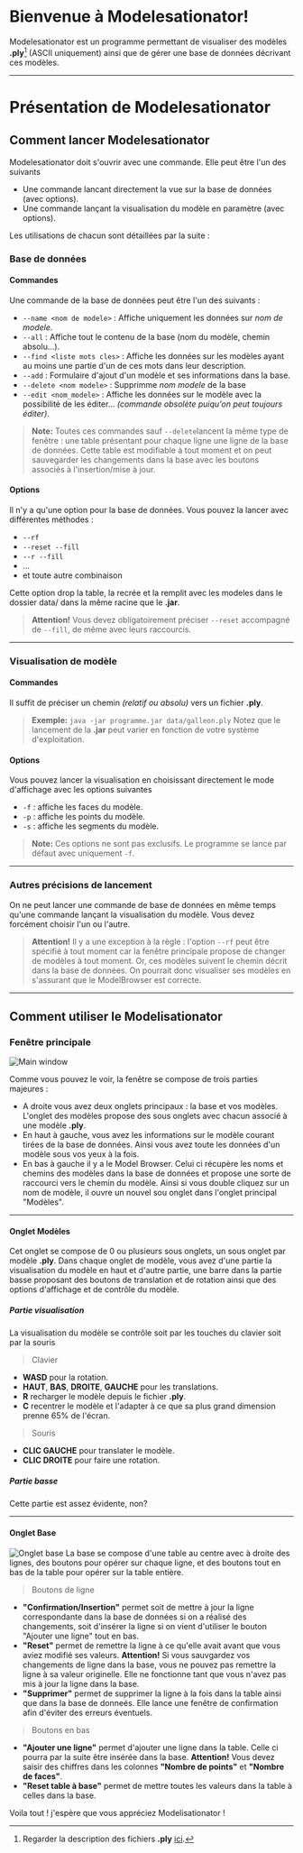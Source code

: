Bienvenue à Modelesationator!
===================

Modelesationator est un programme permettant de visualiser des modèles **.ply**[^.ply] (ASCII uniquement) ainsi que de gérer une base de données décrivant ces modèles.


----------


# Présentation de Modelesationator
## Comment lancer Modelesationator
Modelesationator doit s'ouvrir avec une commande. Elle peut être l'un des suivants

 - Une commande lancant directement la vue sur la base de données (avec options).
 - Une commande lançant la visualisation du modèle en paramètre (avec options).

Les utilisations de chacun sont détaillées par la suite : 

### Base de données
#### Commandes
Une commande de la base de données peut être l'un des suivants :
 - `--name <nom de modele>` : Affiche uniquement les données sur *nom de modele*.
 -  `--all` : Affiche tout le contenu de la base (nom du modèle, chemin absolu...).
 - `--find <liste mots cles>` : Affiche les données sur les modèles ayant au moins une partie d'un de ces mots dans leur description.
 - `--add` : Formulaire d'ajout d'un modèle et ses informations dans la base.
 - `--delete <nom modele>` : Supprimme *nom modele* de la base
 - `--edit <nom_modele>` : Affiche les données sur le modèle avec la possibilité de les éditer... *(commande obsolète puiqu'on peut toujours éditer)*.
> **Note:**
> Toutes ces commandes sauf `--delete`lancent la même type de fenêtre : une table présentant pour chaque ligne une ligne de la base de données. Cette table est modifiable à tout moment et on peut sauvegarder les changements dans la base avec les boutons associés à l'insertion/mise à jour.

#### Options
Il n'y a qu'une option pour la base de données. Vous pouvez la lancer avec différentes méthodes :

 - `--rf`
 - `--reset --fill`
 - `--r --fill`
 - ...
 - et toute autre combinaison

Cette option drop la table, la recrée et la remplit avec les modeles dans le dossier data/ dans la même racine que le **.jar**.
 >**Attention!**
 > Vous devez obligatoirement préciser `--reset` accompagné de `--fill`, de même avec leurs raccourcis.  
 


----------


### Visualisation de modèle
#### Commandes
Il suffit de préciser un chemin *(relatif ou absolu)* vers un fichier **.ply**.
> **Exemple:**
> `java -jar programme.jar data/galleon.ply`
> Notez que le lancement de la **.jar** peut varier en fonction de votre système d'exploitation.
#### Options
Vous pouvez lancer la visualisation en choisissant directement le mode d'affichage avec les options suivantes

 - `-f` : affiche les faces du modèle.
 - `-p` : affiche les points du modèle.
 - `-s` : affiche les segments du modèle.
 
> **Note:**
> Ces options ne sont pas exclusifs.
> Le programme se lance par défaut avec uniquement `-f`.


----------


### Autres précisions de lancement
On ne peut lancer une commande de base de données en même temps qu'une commande lançant la visualisation du modèle. Vous devez forcément choisir l'un ou l'autre.
>**Attention!**
>Il y a une exception à la règle : l'option `--rf` peut être spécifié à tout moment car la fenêtre principale propose de changer de modèles à tout moment. Or, ces modèles suivent le chemin décrit dans la base de données. On pourrait donc visualiser ses modèles en s'assurant que le ModelBrowser est correcte.

---
## Comment utiliser le Modelisationator
### Fenêtre principale
![Main window](https://raw.githubusercontent.com/Christopher-Caroni/ProjetMode2016-L3/996f5754860d655258e53a09ae64a0c02100b962/screenshots/main_window.PNG)

Comme vous pouvez le voir, la fenêtre se compose de trois parties majeures : 

 - A droite vous avez deux onglets principaux : la base et vos modèles. L'onglet des modèles propose des sous onglets avec chacun associé à une modèle **.ply**.
 - En haut à gauche, vous avez les informations sur le modèle courant tirées de la base de données. Ainsi vous avez toute les données d'un modèle sous vos yeux à la fois.
 - En bas à gauche il y a le Model Browser. Celui ci récupère les noms et chemins des modèles dans la base de données et propose une sorte de raccourci vers le chemin du modèle. Ainsi si vous double cliquez sur un nom de modèle, il ouvre un nouvel sou onglet dans l'onglet principal "Modèles".


----------


#### Onglet Modèles
Cet onglet se compose de 0 ou plusieurs sous onglets, un sous onglet par modèle **.ply**. Dans chaque onglet de modèle, vous avez  d'une partie la visualisation du modèle en haut et d'autre partie, une barre dans la partie basse proposant des boutons de translation et de rotation ainsi que des options d'affichage et de contrôle du modèle.
##### Partie visualisation
La visualisation du modèle se contrôle soit par les touches du clavier soit par la souris

 > Clavier 
  - **WASD** pour la rotation.
  - **HAUT**, **BAS**, **DROITE**, **GAUCHE** pour les translations.
  - **R** recharger le modèle depuis le fichier **.ply**.
  - **C** recentrer le modèle et l'adapter à ce que sa plus grand dimension prenne 65% de l'écran.

> Souris
  - **CLIC GAUCHE** pour translater le modèle.
  - **CLIC DROITE** pour faire une rotation.


##### Partie basse
Cette partie est assez évidente, non?


----------

#### Onglet Base
![Onglet base](https://raw.githubusercontent.com/Christopher-Caroni/ProjetMode2016-L3/996f5754860d655258e53a09ae64a0c02100b962/screenshots/base.PNG)
La base se compose d'une table au centre avec à droite des lignes, des boutons pour opérer sur chaque ligne, et des boutons tout en bas de la table pour opérer sur la table entière.

>Boutons de ligne
 - **"Confirmation/Insertion"** permet soit de mettre à jour la ligne correspondante dans la base de données si on a réalisé des changements, soit d'insérer la ligne si on vient d'utiliser le bouton "Ajouter une ligne" tout en bas.
 - **"Reset"** permet de remettre la ligne à ce qu'elle avait avant que vous aviez modifié ses valeurs. **Attention!** Si vous sauvgardez vos changements de ligne dans la base, vous ne pouvez pas remettre la ligne à sa valeur originelle. Elle ne fonctionne tant que vous n'avez pas mis à jour la ligne dans la base.
 - **"Supprimer"** permet de supprimer la ligne à la fois dans la table ainsi que dans la base de donneés. Elle lance une fenêtre de confirmation afin d'éviter des erreurs éventuels.

>Boutons en bas
 - **"Ajouter une ligne"** permet d'ajouter une ligne dans la table. Celle ci pourra par la suite être insérée dans la base. **Attention!** Vous devez saisir des chiffres dans les colonnes **"Nombre de points"** et **"Nombre de faces"**.
 - **"Reset table à base"** permet de mettre toutes les valeurs dans la table à celles dans la base.



Voila tout ! j'espère que vous appréciez Modelisationator !

 

[^.ply]: Regarder la description des fichiers **.ply** [ici](https://people.sc.fsu.edu/~jburkardt/data/ply/ply.html).